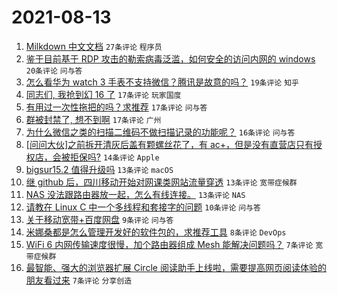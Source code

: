 # 2021-08-13

1. [Milkdown 中文文档](https://www.v2ex.com/t/795483) `27条评论` `程序员`
1. [鉴于目前基于 RDP 攻击的勒索病毒泛滥，如何安全的访问内网的 windows](https://www.v2ex.com/t/795492) `20条评论` `问与答`
1. [怎么看华为 watch 3 手表不支持微信？腾讯是故意的吗？](https://www.v2ex.com/t/795503) `19条评论` `知乎`
1. [同志们, 我抢到幻 16 了](https://www.v2ex.com/t/795508) `17条评论` `玩家国度`
1. [有用过一次性拖把的吗？求推荐](https://www.v2ex.com/t/795482) `17条评论` `问与答`
1. [群被封禁了, 想不到啊](https://www.v2ex.com/t/795479) `17条评论` `广州`
1. [为什么微信之类的扫描二维码不做扫描记录的功能呢？](https://www.v2ex.com/t/795478) `16条评论` `问与答`
1. [[问问大伙]之前拆开清灰后盖有颗螺丝花了，有 ac+，但是没有直营店只有授权店，会被拒保吗?](https://www.v2ex.com/t/795499) `14条评论` `Apple`
1. [bigsur15.2 值得升级吗](https://www.v2ex.com/t/795480) `13条评论` `macOS`
1. [继 github 后，四川移动开始对网课类网站流量穿透](https://www.v2ex.com/t/795476) `13条评论` `宽带症候群`
1. [NAS 没法跟路由器放一起，怎么有线连接。](https://www.v2ex.com/t/795475) `13条评论` `NAS`
1. [请教在 Linux C 中一个多线程和套接字的问题](https://www.v2ex.com/t/795487) `10条评论` `问与答`
1. [关于移动宽带+百度网盘](https://www.v2ex.com/t/795491) `9条评论` `问与答`
1. [米娜桑都是怎么管理开发好的软件包的，求推荐工具](https://www.v2ex.com/t/795494) `8条评论` `DevOps`
1. [WiFi 6 内网传输速度很慢，加个路由器组成 Mesh 能解决问题吗？](https://www.v2ex.com/t/795506) `7条评论` `宽带症候群`
1. [最智能、强大的浏览器扩展 Circle 阅读助手上线啦，需要提高网页阅读体验的朋友看过来](https://www.v2ex.com/t/795474) `7条评论` `分享创造`
